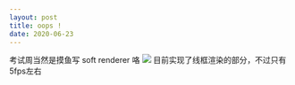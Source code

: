 ```yaml
---
layout: post
title: oops !
date: 2020-06-23
---
```


考试周当然是摸鱼写 soft renderer 咯
 ![](https://pic.downk.cc/item/5ef08a7e14195aa594cc0a5d.png)
 目前实现了线框渲染的部分，不过只有5fps左右